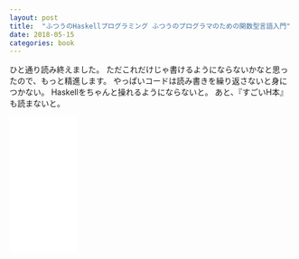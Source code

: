 ```yaml
---
layout: post
title:  "ふつうのHaskellプログラミング ふつうのプログラマのための関数型言語入門"
date: 2018-05-15
categories: book
---
```


ひと通り読み終えました。
ただこれだけじゃ書けるようにならないかなと思ったので、もっと精進します。
やっぱいコードは読み書きを繰り返さないと身につかない。
Haskellをちゃんと操れるようにならないと。
あと、『すごいH本』も読まないと。

<iframe style="width:120px;height:240px;" marginwidth="0" marginheight="0" scrolling="no" frameborder="0" src="//rcm-fe.amazon-adsystem.com/e/cm?lt1=_blank&bc1=000000&IS2=1&bg1=FFFFFF&fc1=000000&lc1=0000FF&t=sassyw-22&o=9&p=8&l=as4&m=amazon&f=ifr&ref=as_ss_li_til&asins=4797336021&linkId=23f186bc59d69841dc7c0b9f900c0873"></iframe>
